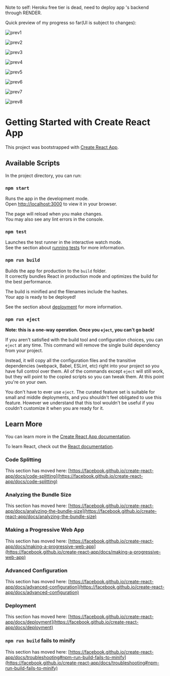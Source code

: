 Note to self: Heroku free tier is dead, need to deploy app 's backend through RENDER. 

Quick preview of my progress so far(UI is subject to changes):

![prev1](https://user-images.githubusercontent.com/69626975/183281608-e1a92d26-6462-4bfb-8a05-6678212f8fb3.PNG)


![prev2](https://user-images.githubusercontent.com/69626975/183281653-c0d58131-80ab-4f10-a9d5-5e9840c4ac1e.PNG)


![prev3](https://user-images.githubusercontent.com/69626975/183369230-cd9c2d5f-a912-4371-b84d-78cdc1ff3db9.PNG)


![prev4](https://user-images.githubusercontent.com/69626975/183369281-04970d91-d982-40a9-b355-27d5dc095aa1.PNG)


![prev5](https://user-images.githubusercontent.com/69626975/183369311-8a765529-5dee-4c88-88c0-001537759e88.PNG)


![prev6](https://user-images.githubusercontent.com/69626975/183369359-9533e91c-1826-4e96-bbc2-b52e03329341.PNG)


![prev7](https://user-images.githubusercontent.com/69626975/183369404-e64cf6c8-bc72-4d95-9b4e-6182820c52d5.PNG)


![prev8](https://user-images.githubusercontent.com/69626975/183369441-7a83481c-82ea-47bc-90b8-dbba0a83ffd3.PNG)


# Getting Started with Create React App

This project was bootstrapped with [Create React App](https://github.com/facebook/create-react-app).

## Available Scripts

In the project directory, you can run:

### `npm start`

Runs the app in the development mode.\
Open [http://localhost:3000](http://localhost:3000) to view it in your browser.

The page will reload when you make changes.\
You may also see any lint errors in the console.

### `npm test`

Launches the test runner in the interactive watch mode.\
See the section about [running tests](https://facebook.github.io/create-react-app/docs/running-tests) for more information.

### `npm run build`

Builds the app for production to the `build` folder.\
It correctly bundles React in production mode and optimizes the build for the best performance.

The build is minified and the filenames include the hashes.\
Your app is ready to be deployed!

See the section about [deployment](https://facebook.github.io/create-react-app/docs/deployment) for more information.

### `npm run eject`

**Note: this is a one-way operation. Once you `eject`, you can't go back!**

If you aren't satisfied with the build tool and configuration choices, you can `eject` at any time. This command will remove the single build dependency from your project.

Instead, it will copy all the configuration files and the transitive dependencies (webpack, Babel, ESLint, etc) right into your project so you have full control over them. All of the commands except `eject` will still work, but they will point to the copied scripts so you can tweak them. At this point you're on your own.

You don't have to ever use `eject`. The curated feature set is suitable for small and middle deployments, and you shouldn't feel obligated to use this feature. However we understand that this tool wouldn't be useful if you couldn't customize it when you are ready for it.

## Learn More

You can learn more in the [Create React App documentation](https://facebook.github.io/create-react-app/docs/getting-started).

To learn React, check out the [React documentation](https://reactjs.org/).

### Code Splitting

This section has moved here: [https://facebook.github.io/create-react-app/docs/code-splitting](https://facebook.github.io/create-react-app/docs/code-splitting)

### Analyzing the Bundle Size

This section has moved here: [https://facebook.github.io/create-react-app/docs/analyzing-the-bundle-size](https://facebook.github.io/create-react-app/docs/analyzing-the-bundle-size)

### Making a Progressive Web App

This section has moved here: [https://facebook.github.io/create-react-app/docs/making-a-progressive-web-app](https://facebook.github.io/create-react-app/docs/making-a-progressive-web-app)

### Advanced Configuration

This section has moved here: [https://facebook.github.io/create-react-app/docs/advanced-configuration](https://facebook.github.io/create-react-app/docs/advanced-configuration)

### Deployment

This section has moved here: [https://facebook.github.io/create-react-app/docs/deployment](https://facebook.github.io/create-react-app/docs/deployment)

### `npm run build` fails to minify

This section has moved here: [https://facebook.github.io/create-react-app/docs/troubleshooting#npm-run-build-fails-to-minify](https://facebook.github.io/create-react-app/docs/troubleshooting#npm-run-build-fails-to-minify)
